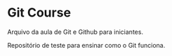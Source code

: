 # Git Course

Arquivo da aula de Git e Github para iniciantes.

Repositório de teste para ensinar como o Git funciona.
